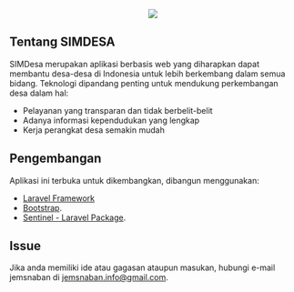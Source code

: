 <p align="center"><img src="http://trazzadmin.trazzpro.com/assets/images/Logomakr_0sjMbT_small.png"></p>

## Tentang SIMDESA

SIMDesa merupakan aplikasi berbasis web yang diharapkan dapat membantu desa-desa di Indonesia untuk lebih berkembang dalam semua bidang. Teknologi dipandang penting untuk mendukung perkembangan desa dalam hal:

- Pelayanan yang transparan dan tidak berbelit-belit
- Adanya informasi kependudukan yang lengkap
- Kerja perangkat desa semakin mudah

## Pengembangan

Aplikasi ini terbuka untuk dikembangkan, dibangun menggunakan:
- [Laravel Framework](https://laravel.com/)
- [Bootstrap](http://getbootstrap.com/).
- [Sentinel - Laravel Package](https://cartalyst.com/manual/sentinel/2.0#introduction).

## Issue

Jika anda memiliki ide atau gagasan ataupun masukan, hubungi e-mail jemsnaban di jemsnaban.info@gmail.com.
